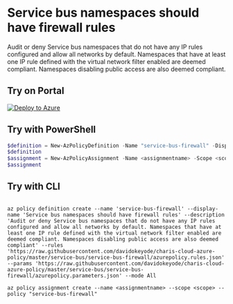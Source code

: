 # Service bus namespaces should have firewall rules

Audit or deny Service bus namespaces that do not have any IP rules configured and allow all networks by default. Namespaces that have at least one IP rule defined with the virtual network filter enabled are deemed compliant. Namespaces disabling public access are also deemed compliant.

## Try on Portal

[![Deploy to Azure](http://azuredeploy.net/deploybutton.png)](https://portal.azure.com/#blade/Microsoft_Azure_Policy/CreatePolicyDefinitionBlade/uri/https%3A%2F%2Fraw.githubusercontent.com%2Fdavidokeyode%2Fcharis-cloud-azure-policy%2Fmaster%2Fservice-bus%2Fservice-bus-firewall%2Fazurepolicy.json)

## Try with PowerShell

````powershell
$definition = New-AzPolicyDefinition -Name "service-bus-firewall" -DisplayName "Service bus namespaces should have firewall rules" -description "Audit or deny Service bus namespaces that do not have any IP rules configured and allow all networks by default. Namespaces that have at least one IP rule defined with the virtual network filter enabled are deemed compliant. Namespaces disabling public access are also deemed compliant" -Policy 'https://raw.githubusercontent.com/davidokeyode/charis-cloud-azure-policy/master/service-bus/service-bus-firewall/azurepolicy.rules.json' -Parameter 'https://raw.githubusercontent.com/davidokeyode/charis-cloud-azure-policy/master/service-bus/service-bus-firewall/azurepolicy.parameters.json' -Mode All
$definition
$assignment = New-AzPolicyAssignment -Name <assignmentname> -Scope <scope>  -PolicyDefinition $definition
$assignment 
````



## Try with CLI

````cli

az policy definition create --name 'service-bus-firewall' --display-name 'Service bus namespaces should have firewall rules' --description 'Audit or deny Service bus namespaces that do not have any IP rules configured and allow all networks by default. Namespaces that have at least one IP rule defined with the virtual network filter enabled are deemed compliant. Namespaces disabling public access are also deemed compliant' --rules 'https://raw.githubusercontent.com/davidokeyode/charis-cloud-azure-policy/master/service-bus/service-bus-firewall/azurepolicy.rules.json' --params 'https://raw.githubusercontent.com/davidokeyode/charis-cloud-azure-policy/master/service-bus/service-bus-firewall/azurepolicy.parameters.json' --mode All

az policy assignment create --name <assignmentname> --scope <scope> --policy "service-bus-firewall" 